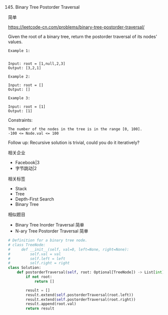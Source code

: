 145. Binary Tree Postorder Traversal


简单

https://leetcode-cn.com/problems/binary-tree-postorder-traversal/


Given the root of a binary tree, return the postorder traversal of its nodes' values.

 
```
Example 1:


Input: root = [1,null,2,3]
Output: [3,2,1]

Example 2:

Input: root = []
Output: []

Example 3:

Input: root = [1]
Output: [1]
``` 

Constraints:
```
The number of the nodes in the tree is in the range [0, 100].
-100 <= Node.val <= 100
```

Follow up: Recursive solution is trivial, could you do it iteratively?


相关企业
- Facebook|3
- 字节跳动|2

相关标签
- Stack
- Tree
- Depth-First Search
- Binary Tree

相似题目
- Binary Tree Inorder Traversal
简单
- N-ary Tree Postorder Traversal
简单

```py
# Definition for a binary tree node.
# class TreeNode:
#     def __init__(self, val=0, left=None, right=None):
#         self.val = val
#         self.left = left
#         self.right = right
class Solution:
    def postorderTraversal(self, root: Optional[TreeNode]) -> List[int]:
        if not root:
            return []

        result = []
        result.extend(self.postorderTraversal(root.left))
        result.extend(self.postorderTraversal(root.right))
        result.append(root.val)
        return result
```        